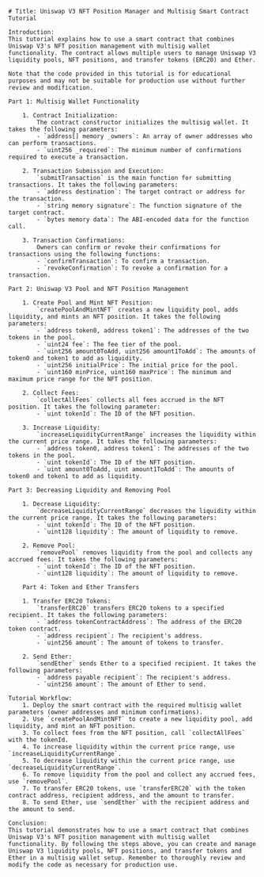     # Title: Uniswap V3 NFT Position Manager and Multisig Smart Contract Tutorial

    Introduction:
    This tutorial explains how to use a smart contract that combines Uniswap V3's NFT position management with multisig wallet functionality. The contract allows multiple users to manage Uniswap V3 liquidity pools, NFT positions, and transfer tokens (ERC20) and Ether.

    Note that the code provided in this tutorial is for educational purposes and may not be suitable for production use without further review and modification.

    Part 1: Multisig Wallet Functionality

        1. Contract Initialization:
            The contract constructor initializes the multisig wallet. It takes the following parameters:
            - `address[] memory _owners`: An array of owner addresses who can perform transactions.
            - `uint256 _required`: The minimum number of confirmations required to execute a transaction.

        2. Transaction Submission and Execution:
            `submitTransaction` is the main function for submitting transactions. It takes the following parameters:
            - `address destination`: The target contract or address for the transaction.
            - `string memory signature`: The function signature of the target contract.
            - `bytes memory data`: The ABI-encoded data for the function call.

        3. Transaction Confirmations:
            Owners can confirm or revoke their confirmations for transactions using the following functions:
            - `confirmTransaction`: To confirm a transaction.
            - `revokeConfirmation`: To revoke a confirmation for a transaction.

    Part 2: Uniswap V3 Pool and NFT Position Management

        1. Create Pool and Mint NFT Position:
            `createPoolAndMintNFT` creates a new liquidity pool, adds liquidity, and mints an NFT position. It takes the following parameters:
            - `address token0, address token1`: The addresses of the two tokens in the pool.
            - `uint24 fee`: The fee tier of the pool.
            - `uint256 amount0ToAdd, uint256 amount1ToAdd`: The amounts of token0 and token1 to add as liquidity.
            - `uint256 initialPrice`: The initial price for the pool.
            - `uint160 minPrice, uint160 maxPrice`: The minimum and maximum price range for the NFT position.

        2. Collect Fees:
            `collectAllFees` collects all fees accrued in the NFT position. It takes the following parameter:
            - `uint tokenId`: The ID of the NFT position.

        3. Increase Liquidity:
            `increaseLiquidityCurrentRange` increases the liquidity within the current price range. It takes the following parameters:
            - `address token0, address token1`: The addresses of the two tokens in the pool.
            - `uint tokenId`: The ID of the NFT position.
            - `uint amount0ToAdd, uint amount1ToAdd`: The amounts of token0 and token1 to add as liquidity.

    Part 3: Decreasing Liquidity and Removing Pool

        1. Decrease Liquidity:
            `decreaseLiquidityCurrentRange` decreases the liquidity within the current price range. It takes the following parameters:
            - `uint tokenId`: The ID of the NFT position.
            - `uint128 liquidity`: The amount of liquidity to remove.

        2. Remove Pool:
            `removePool` removes liquidity from the pool and collects any accrued fees. It takes the following parameters:
            - `uint tokenId`: The ID of the NFT position.
            - `uint128 liquidity`: The amount of liquidity to remove.

        Part 4: Token and Ether Transfers

        1. Transfer ERC20 Tokens:
            `transferERC20` transfers ERC20 tokens to a specified recipient. It takes the following parameters:
            - `address tokenContractAddress`: The address of the ERC20 token contract.
            - `address recipient`: The recipient's address.
            - `uint256 amount`: The amount of tokens to transfer.

        2. Send Ether:
            `sendEther` sends Ether to a specified recipient. It takes the following parameters:
            - `address payable recipient`: The recipient's address.
            - `uint256 amount`: The amount of Ether to send.

    Tutorial Workflow:
        1. Deploy the smart contract with the required multisig wallet parameters (owner addresses and minimum confirmations).
        2. Use `createPoolAndMintNFT` to create a new liquidity pool, add liquidity, and mint an NFT position.
        3. To collect fees from the NFT position, call `collectAllFees` with the tokenId.
        4. To increase liquidity within the current price range, use `increaseLiquidityCurrentRange`.
        5. To decrease liquidity within the current price range, use `decreaseLiquidityCurrentRange`.
        6. To remove liquidity from the pool and collect any accrued fees, use `removePool`.
        7. To transfer ERC20 tokens, use `transferERC20` with the token contract address, recipient address, and the amount to transfer.
        8. To send Ether, use `sendEther` with the recipient address and the amount to send.

    Conclusion:
    This tutorial demonstrates how to use a smart contract that combines Uniswap V3's NFT position management with multisig wallet functionality. By following the steps above, you can create and manage Uniswap V3 liquidity pools, NFT positions, and transfer tokens and Ether in a multisig wallet setup. Remember to thoroughly review and modify the code as necessary for production use.
